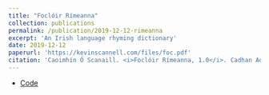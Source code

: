 ```yaml
---
title: "Foclóir Rímeanna"
collection: publications
permalink: /publication/2019-12-12-rimeanna
excerpt: 'An Irish language rhyming dictionary'
date: 2019-12-12
paperurl: 'https://kevinscannell.com/files/foc.pdf'
citation: 'Caoimhín Ó Scanaill. <i>Foclóir Rímeanna, 1.0</i>. Cadhan Aonair, 2019.'
---
```


* [Code](/software/2015-12-18-software)
